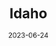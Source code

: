 ---
title: "Idaho"
type: state
borders:
  - Canada
  - Montana
  - Nevada
  - Oregon
  - Utah 
  - Washington
  - Wyoming
country:
  - United States
date: 2023-06-24
hashtag: idaho
tags:
  - state
  - United States
---